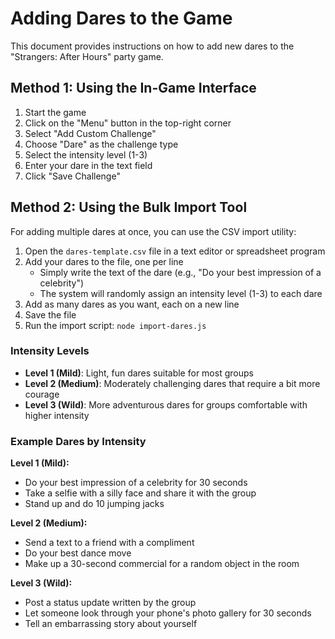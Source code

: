 # Adding Dares to the Game

This document provides instructions on how to add new dares to the "Strangers: After Hours" party game.

## Method 1: Using the In-Game Interface

1. Start the game
2. Click on the "Menu" button in the top-right corner
3. Select "Add Custom Challenge"
4. Choose "Dare" as the challenge type
5. Select the intensity level (1-3)
6. Enter your dare in the text field
7. Click "Save Challenge"

## Method 2: Using the Bulk Import Tool

For adding multiple dares at once, you can use the CSV import utility:

1. Open the `dares-template.csv` file in a text editor or spreadsheet program
2. Add your dares to the file, one per line
   - Simply write the text of the dare (e.g., "Do your best impression of a celebrity")
   - The system will randomly assign an intensity level (1-3) to each dare
3. Add as many dares as you want, each on a new line
4. Save the file
5. Run the import script: `node import-dares.js`

### Intensity Levels

- **Level 1 (Mild)**: Light, fun dares suitable for most groups
- **Level 2 (Medium)**: Moderately challenging dares that require a bit more courage
- **Level 3 (Wild)**: More adventurous dares for groups comfortable with higher intensity

### Example Dares by Intensity

**Level 1 (Mild):**
- Do your best impression of a celebrity for 30 seconds
- Take a selfie with a silly face and share it with the group
- Stand up and do 10 jumping jacks

**Level 2 (Medium):**
- Send a text to a friend with a compliment
- Do your best dance move
- Make up a 30-second commercial for a random object in the room

**Level 3 (Wild):**
- Post a status update written by the group
- Let someone look through your phone's photo gallery for 30 seconds
- Tell an embarrassing story about yourself